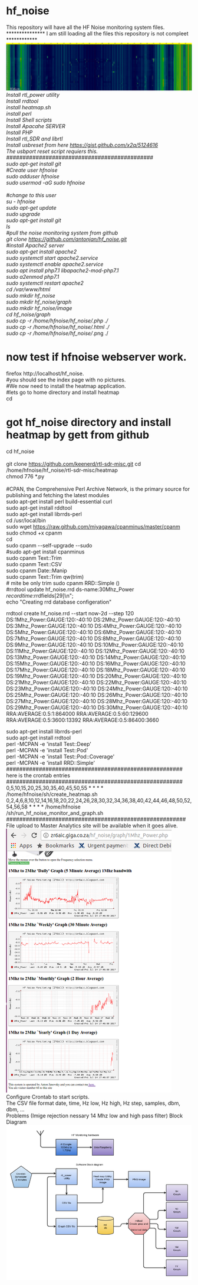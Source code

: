 # hf_noise<br>
This repository will have all the HF Noise monitoring system files.<br>
*************** I am still loading all the files this repository is not compleet ***************<br>
![Alt text](hf_noise_25-06-2017.png?raw=true "HF RF Heatmap for 24H every 2 Minute")<br>
Install rtl_power utility<br>
Install rrdtool<br>
install heatmap.sh<br>
install perl<br>
Install Shell scripts<br>
Install Apacahe SERVER<br>
Install PHP<br>
Install rtl_SDR and librtl<br>
Install usbreset from here https://gist.github.com/x2q/5124616<br>
The usbport reset script requiers this.<br>
#############################################<br>
sudo apt-get install git<br>
#Create user hfnoise<br>
sudo adduser hfnoise<br>
sudo usermod -aG sudo hfnoise<br>
<br>
#change to this user<br>
su - hfnoise<br>
sudo apt-get update<br>
sudo upgrade<br>
sudo apt-get install git<br>
ls<br>
#pull the noise monitoring system from github<br>
git clone https://github.com/antonjan/hf_noise.git<br>
#install Apache2 server<br>
sudo apt-get install apache2<br>
sudo systemctl start apache2.service<br>
sudo systemctl enable apache2.service<br>
sudo apt install php7.1 libapache2-mod-php7.1<br>
sudo a2enmod php7.1<br>
sudo systemctl restart apache2<br>
cd /var/www/html<br>
sudo mkdir hf_noise<br>
sudo mkdir hf_noise/graph<br>
sudo mkdir hf_noise/image<br>
cd hf_noise/graph<br>
sudo cp -r /home/hfnoise/hf_noise/*.php ./<br>
sudo cp -r /home/hfnoise/hf_noise/*.html ./<br>
sudo cp -r /home/hfnoise/hf_noise/*.png ./<br>
# now test if hfnoise webserver work.<br>
firefox http://localhost/hf_noise.<br>
#you should see the index page with no pictures.<br>
#We now need to install the heatmap application.<br>
#lets go to home directory and install heatmap<br>
cd<br> 
# got hf_noise directory and install heatmap by gett from github<br>
cd hf_noise<br>
<br>
git clone https://github.com/keenerd/rtl-sdr-misc.git
cd /home/hfnoise/hf_noise/rtl-sdr-misc/heatmap<br>
chmod 776 *.py<br>
<br> 
#CPAN, the Comprehensive Perl Archive Network, is the primary source for publishing and fetching the latest modules <br>
sudo apt-get install perl build-essential curl<br>
sudo apt-get install rddtool<br>
sudo apt-get install librrds-perl<br>
cd /usr/local/bin<br> 
sudo wget https://raw.github.com/miyagawa/cpanminus/master/cpanm<br>
sudo chmod +x cpanm<br>
cd<br>
sudo cpanm --self-upgrade --sudo<br>
#sudo apt-get install cpanminus<br>
sudo cpanm Text::Trim<br>
sudo cpanm  Text::CSV<br>
sudo cpanm  Date::Manip<br>
sudo cpanm Text::Trim qw(trim)<br># mite be only trim
sudo cpanm RRD::Simple ()<br>
#rrdtool update hf_noise.rrd ds-name:30Mhz_Power $recordtime:$rrdfields[29]\n";<br>
echo "Creating rrd database configeration"<br>

rrdtool create  hf_noise.rrd --start now-2d --step 120 DS:1Mhz_Power:GAUGE:120:-40:10 DS:2Mhz_Power:GAUGE:120:-40:10 DS:3Mhz_Power:GAUGE:120:-40:10 DS:4Mhz_Power:GAUGE:120:-40:10 DS:5Mhz_Power:GAUGE:120:-40:10 DS:6Mhz_Power:GAUGE:120:-40:10 DS:7Mhz_Power:GAUGE:120:-40:10 DS:8Mhz_Power:GAUGE:120:-40:10 DS:9Mhz_Power:GAUGE:120:-40:10 DS:10Mhz_Power:GAUGE:120:-40:10 DS:11Mhz_Power:GAUGE:120:-40:10 DS:12Mhz_Power:GAUGE:120:-40:10 DS:13Mhz_Power:GAUGE:120:-40:10 DS:14Mhz_Power:GAUGE:120:-40:10 DS:15Mhz_Power:GAUGE:120:-40:10 DS:16Mhz_Power:GAUGE:120:-40:10 DS:17Mhz_Power:GAUGE:120:-40:10 DS:18Mhz_Power:GAUGE:120:-40:10 DS:19Mhz_Power:GAUGE:120:-40:10 DS:20Mhz_Power:GAUGE:120:-40:10 DS:21Mhz_Power:GAUGE:120:-40:10 DS:22Mhz_Power:GAUGE:120:-40:10 DS:23Mhz_Power:GAUGE:120:-40:10 DS:24Mhz_Power:GAUGE:120:-40:10 DS:25Mhz_Power:GAUGE:120:-40:10 DS:26Mhz_Power:GAUGE:120:-40:10 DS:27Mhz_Power:GAUGE:120:-40:10 DS:28Mhz_Power:GAUGE:120:-40:10 DS:29Mhz_Power:GAUGE:120:-40:10 DS:30Mhz_Power:GAUGE:120:-40:10 RRA:AVERAGE:0.5:1:864000 RRA:AVERAGE:0.5:60:129600 RRA:AVERAGE:0.5:3600:13392 RRA:AVERAGE:0.5:86400:3660<br>

sudo apt-get install librrds-perl<br>
sudo apt-get install rrdtool<br>
perl -MCPAN -e 'install Test::Deep'<br>
perl -MCPAN -e 'install Test::Pod'<br>
perl -MCPAN -e 'install Test::Pod::Coverage'<br>
perl -MCPAN -e 'install RRD::Simple'<br>
######################################################<br>
here is the crontab entries<br>
######################################################<br>
0,5,10,15,20,25,30,35,40,45,50,55 * * * * /home/hfnoise/sh/create_heatmap.sh<br>
0,2,4,6,8,10,12,14,16,18,20,22,24,26,28,30,32,34,36,38,40,42,44,46,48,50,52,54,56,58 * * * * /home/hfnoise<br>/sh/run_hf_noise_monitor_and_graph.sh<br>
#######################################################<br>
File upload to Master Analytics site will be available when it goes alive.<br>
![Alt text](HF_Graph_monitoring.png?raw=true "HF RF power monitoring")<br>
Configure Crontab to start scripts.<br>
The CSV file format  date, time, Hz low, Hz high, Hz step, samples, dbm, dbm, ...<br>
Problems (Imige rejection nessary 14 Mhz low and high pass filter)
Block Diagram<br>
![Alt text](HF_Noise_Monitor.png?raw=true "Monitoring system Block diagram")<br>
